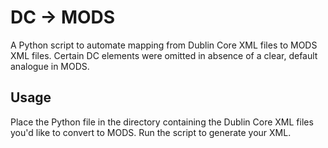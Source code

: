 # DC -> MODS
A Python script to automate mapping from Dublin Core XML files to MODS XML files. Certain DC elements were omitted in absence of a clear, default analogue in MODS.

## Usage
Place the Python file in the directory containing the Dublin Core XML files you'd like to convert to MODS. Run the script to generate your XML.

